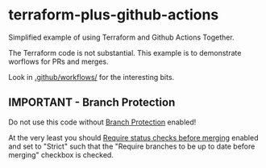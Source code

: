 # terraform-plus-github-actions

Simplified example of using Terraform and Github Actions Together.

The Terraform code is not substantial. This example is to demonstrate worflows for PRs and merges.

Look in [.github/workflows/](https://github.com/walkerab/terraform-plus-github-actions/tree/main/.github/workflows) for the interesting bits.

## IMPORTANT - Branch Protection

Do not use this code without [Branch Protection](https://docs.github.com/en/repositories/configuring-branches-and-merges-in-your-repository/defining-the-mergeability-of-pull-requests/about-protected-branches) enabled!

At the very least you should [Require status checks before merging](https://docs.github.com/en/repositories/configuring-branches-and-merges-in-your-repository/defining-the-mergeability-of-pull-requests/about-protected-branches#require-status-checks-before-merging) enabled and set to "Strict" such that the "Require branches to be up to date before merging" checkbox is checked.
